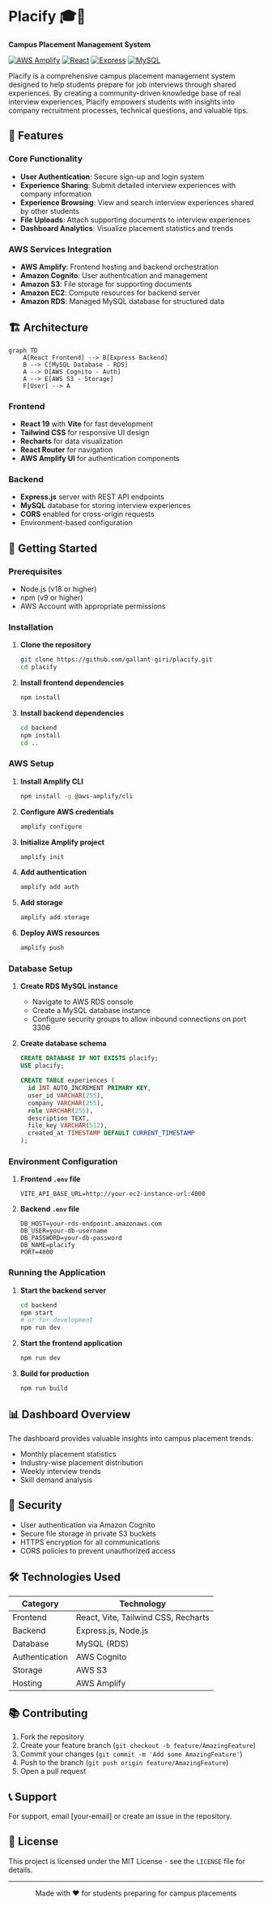 # Placify 🎓💼

**Campus Placement Management System**

[![AWS Amplify](https://img.shields.io/badge/AWS-Amplify-orange?style=for-the-badge&logo=amazon-aws)](https://aws.amazon.com/amplify/)
[![React](https://img.shields.io/badge/React-19-blue?style=for-the-badge&logo=react)](https://reactjs.org/)
[![Express](https://img.shields.io/badge/Express-5-green?style=for-the-badge&logo=express)](https://expressjs.com/)
[![MySQL](https://img.shields.io/badge/MySQL-8-blue?style=for-the-badge&logo=mysql)](https://mysql.com/)

Placify is a comprehensive campus placement management system designed to help students prepare for job interviews through shared experiences. By creating a community-driven knowledge base of real interview experiences, Placify empowers students with insights into company recruitment processes, technical questions, and valuable tips.

## 🌟 Features

### Core Functionality
- **User Authentication**: Secure sign-up and login system
- **Experience Sharing**: Submit detailed interview experiences with company information
- **Experience Browsing**: View and search interview experiences shared by other students
- **File Uploads**: Attach supporting documents to interview experiences
- **Dashboard Analytics**: Visualize placement statistics and trends

### AWS Services Integration
- **AWS Amplify**: Frontend hosting and backend orchestration
- **Amazon Cognito**: User authentication and management
- **Amazon S3**: File storage for supporting documents
- **Amazon EC2**: Compute resources for backend server
- **Amazon RDS**: Managed MySQL database for structured data

## 🏗️ Architecture

```mermaid
graph TD
    A[React Frontend] --> B[Express Backend]
    B --> C[MySQL Database - RDS]
    A --> D[AWS Cognito - Auth]
    A --> E[AWS S3 - Storage]
    F[User] --> A
```

### Frontend
- **React 19** with **Vite** for fast development
- **Tailwind CSS** for responsive UI design
- **Recharts** for data visualization
- **React Router** for navigation
- **AWS Amplify UI** for authentication components

### Backend
- **Express.js** server with REST API endpoints
- **MySQL** database for storing interview experiences
- **CORS** enabled for cross-origin requests
- Environment-based configuration

## 🚀 Getting Started

### Prerequisites
- Node.js (v18 or higher)
- npm (v9 or higher)
- AWS Account with appropriate permissions

### Installation

1. **Clone the repository**
   ```bash
   git clone https://github.com/gallant-giri/placify.git
   cd placify
   ```

2. **Install frontend dependencies**
   ```bash
   npm install
   ```

3. **Install backend dependencies**
   ```bash
   cd backend
   npm install
   cd ..
   ```

### AWS Setup

1. **Install Amplify CLI**
   ```bash
   npm install -g @aws-amplify/cli
   ```

2. **Configure AWS credentials**
   ```bash
   amplify configure
   ```

3. **Initialize Amplify project**
   ```bash
   amplify init
   ```

4. **Add authentication**
   ```bash
   amplify add auth
   ```

5. **Add storage**
   ```bash
   amplify add storage
   ```

6. **Deploy AWS resources**
   ```bash
   amplify push
   ```

### Database Setup

1. **Create RDS MySQL instance**
   - Navigate to AWS RDS console
   - Create a MySQL database instance
   - Configure security groups to allow inbound connections on port 3306

2. **Create database schema**
   ```sql
   CREATE DATABASE IF NOT EXISTS placify;
   USE placify;
   
   CREATE TABLE experiences (
     id INT AUTO_INCREMENT PRIMARY KEY,
     user_id VARCHAR(255),
     company VARCHAR(255),
     role VARCHAR(255),
     description TEXT,
     file_key VARCHAR(512),
     created_at TIMESTAMP DEFAULT CURRENT_TIMESTAMP
   );
   ```

### Environment Configuration

1. **Frontend `.env` file**
   ```env
   VITE_API_BASE_URL=http://your-ec2-instance-url:4000
   ```

2. **Backend `.env` file**
   ```env
   DB_HOST=your-rds-endpoint.amazonaws.com
   DB_USER=your-db-username
   DB_PASSWORD=your-db-password
   DB_NAME=placify
   PORT=4000
   ```

### Running the Application

1. **Start the backend server**
   ```bash
   cd backend
   npm start
   # or for development
   npm run dev
   ```

2. **Start the frontend application**
   ```bash
   npm run dev
   ```

3. **Build for production**
   ```bash
   npm run build
   ```

## 📊 Dashboard Overview

The dashboard provides valuable insights into campus placement trends:
- Monthly placement statistics
- Industry-wise placement distribution
- Weekly interview trends
- Skill demand analysis

## 🔐 Security

- User authentication via Amazon Cognito
- Secure file storage in private S3 buckets
- HTTPS encryption for all communications
- CORS policies to prevent unauthorized access

## 🛠️ Technologies Used

| Category | Technology |
|---------|------------|
| Frontend | React, Vite, Tailwind CSS, Recharts |
| Backend | Express.js, Node.js |
| Database | MySQL (RDS) |
| Authentication | AWS Cognito |
| Storage | AWS S3 |
| Hosting | AWS Amplify |

## 📚 Contributing

1. Fork the repository
2. Create your feature branch (`git checkout -b feature/AmazingFeature`)
3. Commit your changes (`git commit -m 'Add some AmazingFeature'`)
4. Push to the branch (`git push origin feature/AmazingFeature`)
5. Open a pull request

## 📞 Support

For support, email [your-email] or create an issue in the repository.

## 📄 License

This project is licensed under the MIT License - see the `LICENSE` file for details.

---

<p align="center">
  Made with ❤️ for students preparing for campus placements
</p>
